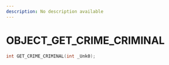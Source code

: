 ```yaml
---
description: No description available 
---
```


# OBJECT\_GET_CRIME_CRIMINAL

```cpp
int GET_CRIME_CRIMINAL(int _Unk0);
```